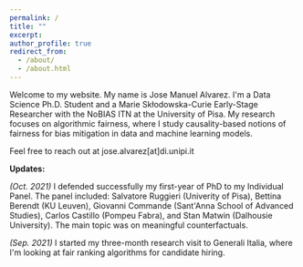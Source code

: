 ```yaml
---
permalink: /
title: ""
excerpt:
author_profile: true
redirect_from: 
  - /about/
  - /about.html
---
```


Welcome to my website. My name is Jose Manuel Alvarez. I'm a Data Science Ph.D. Student and a Marie Skłodowska-Curie Early-Stage Researcher with the NoBIAS ITN at the University of Pisa. My research focuses on algorithmic fairness, where I study causality-based notions of fairness for bias mitigation in data and machine learning models.

Feel free to reach out at jose.alvarez[at]di.unipi.it

**Updates:**

*(Oct. 2021)* I defended successfully my first-year of PhD to my Individual Panel. The panel included: Salvatore Ruggieri (Univerity of Pisa), Bettina Berendt (KU Leuven), Giovanni Commande (Sant'Anna School of Advanced Studies), Carlos Castillo (Pompeu Fabra), and Stan Matwin (Dalhousie University). The main topic was on meaningful counterfactuals.

*(Sep. 2021)* I started my three-month research visit to Generali Italia, where I'm looking at fair ranking algorithms for candidate hiring.
